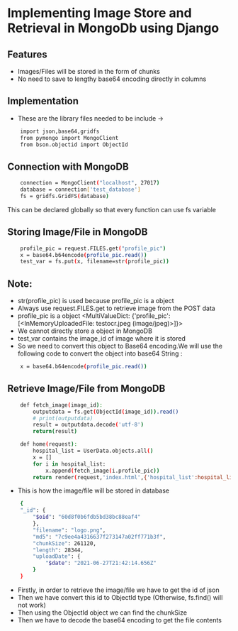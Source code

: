 
# Implementing Image Store and Retrieval in MongoDb using Django


## Features

- Images/Files will be stored in the form of chunks
- No need to save to lengthy base64 encoding directly in columns

  
## Implementation

- These are the library files needed to be include ->

```bash 
    import json,base64,gridfs
    from pymongo import MongoClient
    from bson.objectid import ObjectId
```
## Connection with MongoDB
```bash 
    connection = MongoClient("localhost", 27017)
    database = connection['test_database']
    fs = gridfs.GridFS(database)
```
This can be declared globally so that every function can use fs variable 
## Storing Image/File in MongoDB

```bash 
    profile_pic = request.FILES.get("profile_pic")
    x = base64.b64encode(profile_pic.read())
    test_var = fs.put(x, filename=str(profile_pic))
```
## Note:
- str(profile_pic) is used because profile_pic is a object
- Always use request.FILES.get to retrieve image from the POST data
- profile_pic is a object <MultiValueDict: {'profile_pic': [<InMemoryUploadedFile: testocr.jpeg (image/jpeg)>]}>
- We cannot directly store a object in MongoDB
- test_var contains the image_id of image where it is stored
- So we need to convert this object to Base64 encoding.We will use the following code to convert the object into base64 String :

```bash 
    x = base64.b64encode(profile_pic.read())
```


## Retrieve Image/File from MongoDB

```bash 
    def fetch_image(image_id):
        outputdata = fs.get(ObjectId(image_id)).read()
        # print(outputdata)
        result = outputdata.decode('utf-8')
        return(result)

    def home(request):
        hospital_list = UserData.objects.all()
        x = []
        for i in hospital_list:
            x.append(fetch_image(i.profile_pic))
        return render(request,'index.html',{'hospital_list':hospital_list,"image_list":x})

```
- This is how the image/file will be stored in database
```bash 
    {
    "_id": {
        "$oid": "60d8f0b6fdb5bd38bc88eaf4"
        },
        "filename": "logo.png",
        "md5": "7c9ee4a4316637f273147a02ff771b3f",
        "chunkSize": 261120,
        "length": 28344,
        "uploadDate": {
            "$date": "2021-06-27T21:42:14.656Z"
        }
    }
```

- Firstly, in order to retrieve the image/file we have to get the id of json
- Then we have convert this id to ObjectId type (Otherwise, fs.find() will not work)
- Then using the ObjectId object we can find the chunkSize
- Then we have to decode the base64 encoding to get the file contents
